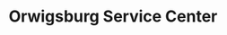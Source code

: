 ---
title: "Orwigsburg Service Center"
url: /orwigsburg/orwigsburg-service-center/
shop: Autowerkstatt
---